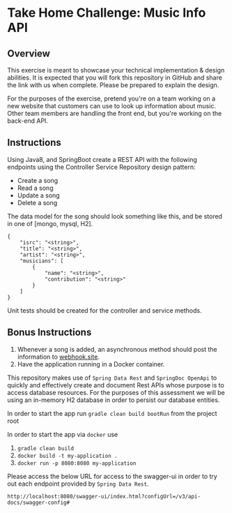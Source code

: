 # Take Home Challenge: Music Info API

## Overview
This exercise is meant to showcase your technical implementation & design abilities. It is expected that you will fork this repository in GitHub and share the link with us when complete. Please be prepared to explain the design. 

For the purposes of the exercise, pretend you're on a team working on a new website that customers can use to look up information about music. Other team members are handling the front end, but you're working on the back-end API.

## Instructions
Using Java8, and SpringBoot create a REST API with the following endpoints using the Controller Service Repository design pattern:

- Create a song
- Read a song
- Update a song
- Delete a song

The data model for the song should look something like this, and be stored in one of [mongo, mysql, H2]. 

```
{
    "isrc": "<string>",
    "title": "<string>",
    "artist": "<string>",
    "musicians": [
        {
            "name": "<string>",
            "contribution": "<string>"
        }
    ]
}
```

Unit tests should be created for the controller and service methods. 

## Bonus Instructions
1. Whenever a song is added, an asynchronous method should post the information to [webhook.site](https://webhook.site/). 
2. Have the application running in a Docker container. 



This repository makes use of `Spring Data Rest` and `SpringDoc OpenApi` to quickly and effectively create and 
document Rest APIs whose purpose is to access database resources. For the purposes of this assessment we will be using
an in-memory H2 database in order to persist our database entities.

In order to start the app run `gradle clean build bootRun` from the project root

In order to start the app via `docker` use
1. `gradle clean build`
2. `docker build -t my-application .`
3. `docker run -p 8080:8080 my-application`

Please access the below URL for access to the swagger-ui in order to try out each
endpoint provided by `Spring Data Rest`.

`http://localhost:8080/swagger-ui/index.html?configUrl=/v3/api-docs/swagger-config#`